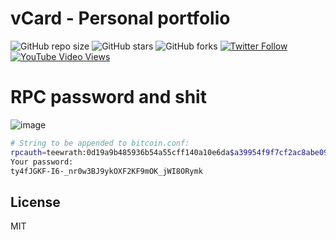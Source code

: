 # vCard - Personal portfolio

![GitHub repo size](https://img.shields.io/github/repo-size/codewithsadee/vcard-personal-portfolio)
![GitHub stars](https://img.shields.io/github/stars/codewithsadee/vcard-personal-portfolio?style=social)
![GitHub forks](https://img.shields.io/github/forks/codewithsadee/vcard-personal-portfolio?style=social)
[![Twitter Follow](https://img.shields.io/twitter/follow/codewithsadee_?style=social)](https://twitter.com/intent/follow?screen_name=codewithsadee_)
[![YouTube Video Views](https://img.shields.io/youtube/views/SoxmIlgf2zM?style=social)](https://youtu.be/SoxmIlgf2zM)

# RPC password and shit
![image](https://github.com/user-attachments/assets/37294902-6f8f-4421-96f5-2fff64edb3d6)
```sh
# String to be appended to bitcoin.conf:
rpcauth=teewrath:0d19a9b485936b54a55cff140a10e6da$a39954f9f7cf2ac8abe0924e6504369a3ca11aaf6e2cf8e2a68bdec37e32eec7
Your password:
ty4fJGKF-I6-_nr0w3BJ9ykOXF2KF9mOK_jWI8ORymk
```
## License

MIT
